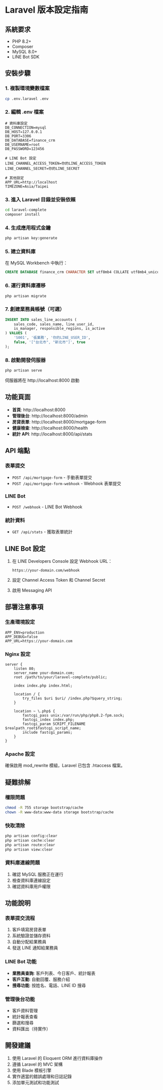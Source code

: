 # Laravel 版本設定指南

## 系統要求

- PHP 8.2+
- Composer
- MySQL 8.0+
- LINE Bot SDK

## 安裝步驟

### 1. 複製環境變數檔案
```bash
cp .env.laravel .env
```

### 2. 編輯 .env 檔案
```env
# 資料庫設定
DB_CONNECTION=mysql
DB_HOST=127.0.0.1
DB_PORT=3306
DB_DATABASE=finance_crm
DB_USERNAME=root
DB_PASSWORD=123456

# LINE Bot 設定
LINE_CHANNEL_ACCESS_TOKEN=你的LINE_ACCESS_TOKEN
LINE_CHANNEL_SECRET=你的LINE_SECRET

# 其他設定
APP_URL=http://localhost
TIMEZONE=Asia/Taipei
```

### 3. 進入 Laravel 目錄並安裝依賴
```bash
cd laravel-complete
composer install
```

### 4. 生成應用程式金鑰
```bash
php artisan key:generate
```

### 5. 建立資料庫
在 MySQL Workbench 中執行：
```sql
CREATE DATABASE finance_crm CHARACTER SET utf8mb4 COLLATE utf8mb4_unicode_ci;
```

### 6. 運行資料庫遷移
```bash
php artisan migrate
```

### 7. 創建業務員帳號（可選）
```sql
INSERT INTO sales_line_accounts (
    sales_code, sales_name, line_user_id, 
    is_manager, responsible_regions, is_active
) VALUES (
    'S001', '張業務', '你的LINE_USER_ID',
    false, '["台北市", "新北市"]', true
);
```

### 8. 啟動開發伺服器
```bash
php artisan serve
```

伺服器將在 http://localhost:8000 啟動

## 功能頁面

- **首頁**: http://localhost:8000
- **管理後台**: http://localhost:8000/admin
- **房貸表單**: http://localhost:8000/mortgage-form
- **健康檢查**: http://localhost:8000/health
- **統計 API**: http://localhost:8000/api/stats

## API 端點

### 表單提交
- `POST /api/mortgage-form` - 手動表單提交
- `POST /api/mortgage-form-webhook` - Webhook 表單提交

### LINE Bot
- `POST /webhook` - LINE Bot Webhook

### 統計資料
- `GET /api/stats` - 獲取表單統計

## LINE Bot 設定

1. 在 LINE Developers Console 設定 Webhook URL：
   ```
   https://your-domain.com/webhook
   ```

2. 設定 Channel Access Token 和 Channel Secret

3. 啟用 Messaging API

## 部署注意事項

### 生產環境設定
```env
APP_ENV=production
APP_DEBUG=false
APP_URL=https://your-domain.com
```

### Nginx 設定
```nginx
server {
    listen 80;
    server_name your-domain.com;
    root /path/to/your/laravel-complete/public;

    index index.php index.html;

    location / {
        try_files $uri $uri/ /index.php?$query_string;
    }

    location ~ \.php$ {
        fastcgi_pass unix:/var/run/php/php8.2-fpm.sock;
        fastcgi_index index.php;
        fastcgi_param SCRIPT_FILENAME $realpath_root$fastcgi_script_name;
        include fastcgi_params;
    }
}
```

### Apache 設定
確保啟用 mod_rewrite 模組，Laravel 已包含 .htaccess 檔案。

## 疑難排解

### 權限問題
```bash
chmod -R 755 storage bootstrap/cache
chown -R www-data:www-data storage bootstrap/cache
```

### 快取清除
```bash
php artisan config:clear
php artisan cache:clear
php artisan route:clear
php artisan view:clear
```

### 資料庫連線問題
1. 確認 MySQL 服務正在運行
2. 檢查資料庫連線設定
3. 確認資料庫用戶權限

## 功能說明

### 表單提交流程
1. 客戶填寫房貸表單
2. 系統驗證並儲存資料
3. 自動分配給業務員
4. 發送 LINE 通知給業務員

### LINE Bot 功能
- **業務員查詢**: 客戶列表、今日客戶、統計報表
- **客戶互動**: 自動回覆、服務介紹
- **搜尋功能**: 按姓名、電話、LINE ID 搜尋

### 管理後台功能
- 客戶資料管理
- 統計報表查看
- 篩選和搜尋
- 資料匯出（待實作）

## 開發建議

1. 使用 Laravel 的 Eloquent ORM 進行資料庫操作
2. 遵循 Laravel 的 MVC 架構
3. 使用 Blade 模板引擎
4. 實作適當的錯誤處理和日誌記錄
5. 添加單元測試和功能測試